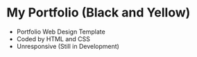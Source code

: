 # My Portfolio (Black and Yellow)
  - Portfolio Web Design Template
  - Coded by HTML and CSS
  - Unresponsive (Still in Development)
